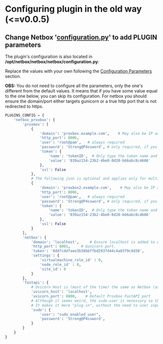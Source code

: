 # Configuring plugin in the old way (<=v0.0.5)

## Change Netbox '**[configuration.py](https://github.com/netbox-community/netbox/blob/develop/netbox/netbox/configuration.example.py)**' to add PLUGIN parameters
The plugin's configuration is also located in **/opt/netbox/netbox/netbox/configuration.py**:

Replace the values with your own following the [Configuration Parameters](#2-configuration-parameters) section.

**OBS:** You do not need to configure all the parameters, only the one's different from the default values. It means that if you have some value equal to the one below, you can skip its configuration. For netbox you should ensure the domain/port either targets gunicorn or a true http port that is not redirected to https.

```python
PLUGINS_CONFIG = {
    'netbox_proxbox': {
        'proxmox': [
            {
                'domain': 'proxbox.example.com',    # May also be IP address
                'http_port': 8006,
                'user': 'root@pam',   # always required
                'password': 'Strong@P4ssword', # only required, if you don't want to use token based authentication
                'token': {
                    'name': 'tokenID',	# Only type the token name and not the 'user@pam:tokenID' format
                    'value': '039az154-23b2-4be0-8d20-b66abc8c4686'
                },
                'ssl': False
            },
            # The following json is optional and applies only for multi-cluster use
            {
                'domain': 'proxbox2.example.com',    # May also be IP address
                'http_port': 8006,
                'user': 'root@pam',   # always required
                'password': 'Strong@P4ssword', # only required, if you don't want to use token based authentication
                'token': {
                    'name': 'tokenID',	# Only type the token name and not the 'user@pam:tokenID' format
                    'value': '039az154-23b2-4be0-8d20-b66abc8c4686'
                },
                'ssl': False
            }
        ],
        'netbox': {
            'domain': 'localhost',     # Ensure localhost is added to ALLOWED_HOSTS
            'http_port': 8001,     # Gunicorn port.
            'token': '0dd7cddfaee3b38bbffbd2937d44c4a03f9c9d38',
            'settings': {
                'virtualmachine_role_id' : 0,
                'node_role_id' : 0,
                'site_id': 0
            }
        },
        'fastapi': {
            # Uvicorn Host is (most of the time) the same as Netbox (as both servers run on the same machine)
            'uvicorn_host': 'localhost',
            'uvicorn_port': 8800,    # Default Proxbox FastAPI port
            # Although it seems weird, the sudo-user is necessary so that Proxbox automatically starts Proxbox Backend.
            # It makes it more "plug-in", without the need to user input manual commands.
            'sudo': {
                'user': "sudo_enabled_user",
                'password': 'Strong@P4ssword',
            }
        }
    }
}
```